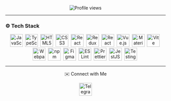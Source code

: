 <p align="center">
   <img src="https://komarev.com/ghpvc/?username=johnbeelow&color=blueviolet&style=flat-square" alt="Profile views"/>
</p>

---

<p align="center">
<h3>⚙️ Tech Stack</h3>
</p>
<p align="center">
   <img src="https://cdn.jsdelivr.net/gh/devicons/devicon/icons/javascript/javascript-original.svg" title="JavaScript" width="40" height="40" />&nbsp;
   <img src="https://cdn.jsdelivr.net/gh/devicons/devicon/icons/typescript/typescript-original.svg" title="TypeScript" width="40" height="40" />&nbsp;
   <img src="https://cdn.jsdelivr.net/gh/devicons/devicon/icons/html5/html5-original-wordmark.svg" title="HTML5" width="40" height="40"/>&nbsp;
   <img src="https://cdn.jsdelivr.net/gh/devicons/devicon/icons/css3/css3-original-wordmark.svg" title="CSS3" width="40" height="40"/>&nbsp;
   <img src="https://cdn.jsdelivr.net/gh/devicons/devicon/icons/react/react-original-wordmark.svg" title="React" width="40" height="40" />&nbsp;
   <img src="https://cdn.jsdelivr.net/gh/devicons/devicon/icons/redux/redux-original.svg" title="Redux" width="40" height="40"/>&nbsp;
   <img src="https://reactrouter.com/_brand/React%20Router%20Brand%20Assets/React%20Router%20Logo/Dark.svg" title="React Router" width="40" height="40" />&nbsp;
   <img src="https://cdn.jsdelivr.net/gh/devicons/devicon/icons/vuejs/vuejs-original.svg" title="Vue.js" width="40" height="40" />&nbsp;
   <img src="https://media.zeemly.com/zeemly/product/material-ui.png" title="Material UI" width="40" height="40" />&nbsp;
   <img src="https://vitejs.dev/logo.svg" title="Vite" width="40" height="40"/>&nbsp;
   <img src="https://brandeps.com/icon-download/W/Webpack-icon-vector-02.svg" title="Webpack" width="40" height="40"/>&nbsp;
   <img src="https://cdn.jsdelivr.net/gh/devicons/devicon/icons/npm/npm-original-wordmark.svg" title="npm" width="40" height="40"/>&nbsp;
   <img src="https://cdn.jsdelivr.net/gh/devicons/devicon/icons/figma/figma-original.svg" title="Figma" width="40" height="40"/>&nbsp;
   <img src="https://brandeps.com/icon-download/E/Eslint-icon-vector-02.svg" title="ESLint" width="40" height="40"/>&nbsp;
   <img src="https://brandeps.com/icon-download/P/Prettier-icon-vector-02.svg" title="Prettier" width="40" height="40"/>&nbsp;
   <img src="https://cdn.jsdelivr.net/gh/devicons/devicon/icons/jest/jest-plain.svg" title="JestJS" width="40" height="40"/>&nbsp;
   <img src="https://testing-library.com/img/octopus-64x64.png" title="Testing Library" width="40" height="40" />&nbsp;
</p>

---
<p align="center">
✉️ Connect with Me
</p>

<p align="center">
   <a href="https://t.me/johnbeelow" target="blank">
      <img src="https://brandeps.com/logo-download/T/Telegram-logo-vector-01.svg" title="Telegram" width="40" height="40" />
   </a>
</p>
